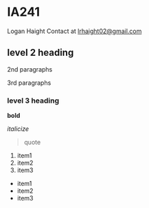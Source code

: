 # IA241
Logan Haight
Contact at lrhaight02@gmail.com

## level 2 heading

2nd paragraphs

3rd paragraphs


### level 3 heading

**bold**

*italicize*

> quote

1. item1
2. item2
3. item3

* item1
* item2
* item3

